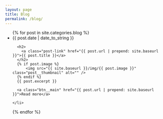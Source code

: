 ```yaml
---
layout: page
title: Blog
permalink: /blog/
---
```


<ul class="post-list">
  {% for post in site.categories.blog %}
    <li>
      <span class="post-meta">{{ post.date | date_to_string }}</span>

      <h2>
        <a class="post-link" href="{{ post.url | prepend: site.baseurl }}">{{ post.title }}</a>
      </h2>
      {% if post.image %}
          <img src="{{ site.baseurl }}/img/{{ post.image }}" class="post__thumbnail" alt="" />
      {% endif %}
      {{ post.excerpt }}

      <a class="btn__main" href="{{ post.url | prepend: site.baseurl }}">Read more</a>

    </li>
  {% endfor %}
</ul>
